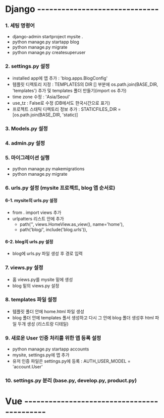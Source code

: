 # Django ------------------------------

### 1. 세팅 명령어
+ django-admin startproject mysite .
+ python manage.py startapp blog
+ python manage.py migrate
+ python manage.py createsuperuser

### 2. settings.py 설정
+ installed app에 앱 추가 : 'blog.apps.BlogConfig'
+ 템플릿 디렉토리 지정 : TEMPLATES의 DIR [] 부분에 os.path.join(BASE_DIR, 'templates') 추가 및 templates 폴더 만들기(import os 추가)
+ time zone 수정 : 'Asia/Seoul'
+ use_tz : False로 수정 (DB에서도 한국시간으로 표기)
+ 프로젝트 스태틱 디렉토리 정보 추가 : STATICFILES_DIR = [os.path.join(BASE_DIR, 'static)]

### 3. Models.py 설정

### 4. admin.py 설정

### 5. 마이그레이션 실행
+ python manage.py makemigrations
+ python manage.py migrate

### 6. urls.py 설정 (mysite 프로젝트, blog 앱 순서로)
 #### 6-1. mysite의 urls.py 설정
+ from . import views 추가
+ urlpatters 리스트 안에 추가
  - path('', views.HomeView.as_view(), name='home'),
  - path('blog/', include('blog.urls')),

 #### 6-2. blog의 urls.py 설정
+ blog에 urls.py 파일 생성 후 경로 입력

### 7. views.py 설정
+ 홈 views.py를 mysite 밑에 생성
+ blog 밑의 views.py 설정

### 8. templates 파일 설정
+ 템플릿 폴더 안에 home.html 파일 생성
+ blog 폴더 안에 templates 폴서 생성하고 다시 그 안에 blog 폴더 생성후  html 파일 두개 생성 (리스트랑 디테일)

### 9. 새로운 User 인증 처리를 위한 앱 등록 설정
+ python manage.py startapp accounts
+ mysite, settings.py에 앱 추가
+ 유저 인증 파일은 settings.py에 등록 : AUTH_USER_MODEL = 'account.User'

### 10. settings.py 분리 (base.py, develop.py, product.py)

# Vue -------------------------------------------








